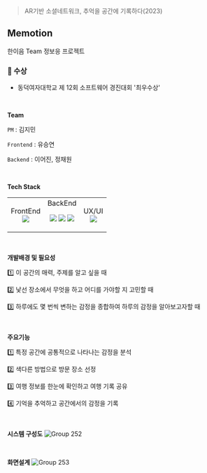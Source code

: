 > AR기반 소셜네트워크, 추억을 공간에 기록하다(2023)
## Memotion
한이음 Team 정보응 프로젝트

### 🥇 수상
- 동덕여자대학교 제 12회 소프트웨어 경진대회 '최우수상'

 
<br>

**Team**

`PM` : 김지민

`Frontend` : 유승연

`Backend` : 이어진, 정채원

<br>

**Tech Stack**
<table>
<tr>
<td align="center">
FrontEnd
<br/>
<img src="https://img.shields.io/badge/android-34A853?style=for-the-badge&logo=Android&logoColor=white">
</td>
<td align="center">
BackEnd
  
<img src="https://img.shields.io/badge/Spring-6DB33F?style=for-the-badge&logo=spring&logoColor=white"> <img src="https://img.shields.io/badge/jenkins-D24939?style=for-the-badge&logo=jenkins&logoColor=white"> <img src="https://img.shields.io/badge/MySQL-4479A1?style=for-the-badge&logo=mysql&logoColor=white">
</td>
<td align="center">
UX/UI
<br/>
<img src="https://img.shields.io/badge/Figma-ae4dff?style=for-the-badge&logo=figma&logoColor=white">
</td>
</tr>
</table>

<br>

**개발배경 및 필요성**

1️⃣ 이 공간의 매력, 주제를 알고 싶을 때

2️⃣ 낯선 장소에서 무엇을 하고 어디를 가야할 지 고민할 때

3️⃣ 하루에도 몇 번씩 변하는 감정을 종합하여 하루의 감정을 알아보고자할 때

<br>

**주요기능**

1️⃣ 특정 공간에 공통적으로 나타나는 감정을 분석

2️⃣ 색다른 방법으로 방문 장소 선정

3️⃣ 여행 정보를 한눈에 확인하고 여행 기록 공유

4️⃣ 기억을 추억하고 공간에서의 감정을 기록

<br>

**시스템 구성도**
![Group 252](https://github.com/zzimnii/Memotion_Frontend/assets/102315673/3b6b01e8-2823-446e-8974-768bf6dc702e)

<br>


**화면설계**
![Group 253](https://github.com/zzimnii/Memotion_Frontend/assets/102315673/de226960-15c2-4c5f-9640-e3f5e4aad556)
